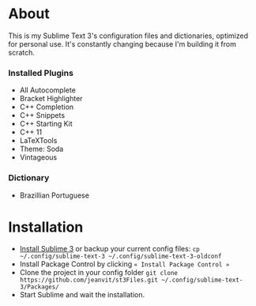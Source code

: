 # About
This is my Sublime Text 3's configuration files and dictionaries, optimized for personal use. It's constantly changing because I'm building it from scratch.

### Installed Plugins
 - All Autocomplete
 - Bracket Highlighter
 - C++ Completion
 - C++ Snippets
 - C++ Starting Kit
 - C++ 11
 - LaTeXTools
 - Theme: Soda
 - Vintageous
 
 ### Dictionary
 - Brazillian Portuguese

# Installation
- [Install Sublime 3](https://www.sublimetext.com/) or backup your current config files: `cp ~/.config/sublime-text-3 ~/.config/sublime-text-3-oldconf`
- Install Package Control by clicking  `« Install Package Control »`
- Clone the project in your config folder `git clone https://github.com/jeanvit/st3Files.git ~/.config/sublime-text-3/Packages/`
- Start Sublime and wait the installation.
